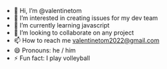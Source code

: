 - 👋 Hi, I’m @valentinetom
- 👀 I’m interested in creating issues for my dev team
- 🌱 I’m currently learning javascript
- 💞️ I’m looking to collaborate on any project
- 📫 How to reach me valentinetom2022@gmail.com
- 😄 Pronouns: he / him
- ⚡ Fun fact: I play volleyball

<!---
valentinetom/valentinetom is a ✨ special ✨ repository because its `README.md` (this file) appears on your GitHub profile.
You can click the Preview link to take a look at your changes.
--->
